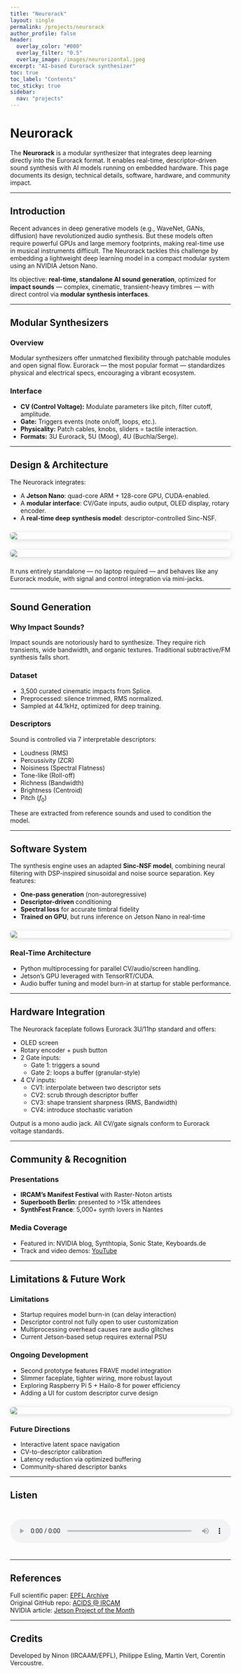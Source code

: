 ```yaml
---
title: "Neurorack"
layout: single
permalink: /projects/neurorack
author_profile: false
header:
  overlay_color: "#000"
  overlay_filter: "0.5"
  overlay_image: /images/neurorizontal.jpeg
excerpt: "AI-based Eurorack synthesizer"
toc: true
toc_label: "Contents"
toc_sticky: true
sidebar:
  nav: "projects"
---
```


# Neurorack

The **Neurorack** is a modular synthesizer that integrates deep learning directly into the Eurorack format. It enables real-time, descriptor-driven sound synthesis with AI models running on embedded hardware. This page documents its design, technical details, software, hardware, and community impact.

---

## Introduction

Recent advances in deep generative models (e.g., WaveNet, GANs, diffusion) have revolutionized audio synthesis. But these models often require powerful GPUs and large memory footprints, making real-time use in musical instruments difficult. The Neurorack tackles this challenge by embedding a lightweight deep learning model in a compact modular system using an NVIDIA Jetson Nano.

Its objective: **real-time, standalone AI sound generation**, optimized for **impact sounds** — complex, cinematic, transient-heavy timbres — with direct control via **modular synthesis interfaces**.

---

## Modular Synthesizers

### Overview
Modular synthesizers offer unmatched flexibility through patchable modules and open signal flow. Eurorack — the most popular format — standardizes physical and electrical specs, encouraging a vibrant ecosystem.

### Interface
- **CV (Control Voltage):** Modulate parameters like pitch, filter cutoff, amplitude.
- **Gate:** Triggers events (note on/off, loops, etc.).
- **Physicality:** Patch cables, knobs, sliders = tactile interaction.
- **Formats:** 3U Eurorack, 5U (Moog), 4U (Buchla/Serge).

---

## Design & Architecture

The Neurorack integrates:
- A **Jetson Nano**: quad-core ARM + 128-core GPU, CUDA-enabled.
- A **modular interface**: CV/Gate inputs, audio output, OLED display, rotary encoder.
- A **real-time deep synthesis model**: descriptor-controlled Sinc-NSF.

![](/images/jetson.png)

![](/images/interface_neurorack.png)

It runs entirely standalone — no laptop required — and behaves like any Eurorack module, with signal and control integration via mini-jacks.

---

## Sound Generation

### Why Impact Sounds?
Impact sounds are notoriously hard to synthesize. They require rich transients, wide bandwidth, and organic textures. Traditional subtractive/FM synthesis falls short.

### Dataset
- 3,500 curated cinematic impacts from Splice.
- Preprocessed: silence trimmed, RMS normalized.
- Sampled at 44.1kHz, optimized for deep training.

### Descriptors
Sound is controlled via 7 interpretable descriptors:
- Loudness (RMS)
- Percussivity (ZCR)
- Noisiness (Spectral Flatness)
- Tone-like (Roll-off)
- Richness (Bandwidth)
- Brightness (Centroid)
- Pitch ($f_0$)

These are extracted from reference sounds and used to condition the model.

---

## Software System

The synthesis engine uses an adapted **Sinc-NSF model**, combining neural filtering with DSP-inspired sinusoidal and noise source separation. Key features:

- **One-pass generation** (non-autoregressive)
- **Descriptor-driven** conditioning
- **Spectral loss** for accurate timbral fidelity
- **Trained on GPU**, but runs inference on Jetson Nano in real-time

![](/images/steps.png)

### Real-Time Architecture
- Python multiprocessing for parallel CV/audio/screen handling.
- Jetson’s GPU leveraged with TensorRT/CUDA.
- Audio buffer tuning and model burn-in at startup for stable performance.

---

## Hardware Integration

The Neurorack faceplate follows Eurorack 3U/11hp standard and offers:

- OLED screen
- Rotary encoder + push button
- 2 Gate inputs:
  - Gate 1: triggers a sound
  - Gate 2: loops a buffer (granular-style)
- 4 CV inputs:
  - CV1: interpolate between two descriptor sets
  - CV2: scrub through descriptor buffer
  - CV3: shape transient sharpness (RMS, Bandwidth)
  - CV4: introduce stochastic variation

Output is a mono audio jack. All CV/gate signals conform to Eurorack voltage standards.

---

## Community & Recognition

### Presentations
- **IRCAM’s Manifest Festival** with Raster-Noton artists
- **Superbooth Berlin**: presented to >15k attendees
- **SynthFest France**: 5,000+ synth lovers in Nantes

### Media Coverage
- Featured in: NVIDIA blog, Synthtopia, Sonic State, Keyboards.de
- Track and video demos: [YouTube](https://www.youtube.com/watch?v=64VpQenCHVs)

---

## Limitations & Future Work

### Limitations
- Startup requires model burn-in (can delay interaction)
- Descriptor control not fully open to user customization
- Multiprocessing overhead causes rare audio glitches
- Current Jetson-based setup requires external PSU

### Ongoing Development
- Second prototype features FRAVE model integration
- Slimmer faceplate, tighter wiring, more robust layout
- Exploring Raspberry Pi 5 + Hailo-8 for power efficiency
- Adding a UI for custom descriptor curve design

![](/images/front_croped.jpg)

### Future Directions
- Interactive latent space navigation
- CV-to-descriptor calibration
- Latency reduction via optimized buffering
- Community-shared descriptor banks

---

## Listen

<audio controls>
  <source src="/audio/raster_demo.wav" type="audio/wav">
</audio>

---

## References

Full scientific paper: [EPFL Archive](https://infoscience.epfl.ch/record/291222)  
Original GitHub repo: [ACIDS @ IRCAM](https://github.com/acids-ircam/neurorack)  
NVIDIA article: [Jetson Project of the Month](https://developer.nvidia.com/blog/jetson-neurorack-deep-ai-synthesizer/)

---

## Credits

Developed by Ninon (IRCAAM/EPFL), Philippe Esling, Martin Vert, Corentin Vercoustre.

<style>
audio {
  width: 100%;
  margin: 1.5rem 0;
}

img {
  border-radius: 6px;
  box-shadow: 0 2px 12px rgba(0,0,0,0.15);
  margin: 1.5rem auto;
  display: block;
  max-width: 100%;
  height: auto;
}

table {
  font-size: 0.95rem;
  border-collapse: collapse;
  margin: 1.5rem 0;
  width: 100%;
}

table th,
table td {
  border: 1px solid #ddd;
  padding: 0.75rem;
}

blockquote {
  font-style: italic;
  background: rgba(255,255,255,0.03);
  border-left: 4px solid #aaa;
  padding: 1rem;
  margin: 1.5rem 0;
}
</style>






